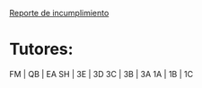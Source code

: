 [Reporte de incumplimiento](https://docs.google.com/spreadsheets/d/1gW6Co9JRbOcx9BB4_bU-0Fw6ue7erwP9AmDwUamszCI/edit?usp=sharing)

# Tutores:

FM | QB | EA
SH | 3E | 3D
3C | 3B | 3A
1A | 1B | 1C
